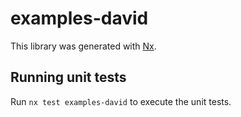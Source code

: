 # examples-david

This library was generated with [Nx](https://nx.dev).

## Running unit tests

Run `nx test examples-david` to execute the unit tests.
